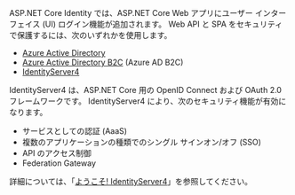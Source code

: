 ASP.NET Core Identity では、ASP.NET Core Web アプリにユーザー インターフェイス (UI) ログイン機能が追加されます。 Web API と SPA をセキュリティで保護するには、次のいずれかを使用します。

* [Azure Active Directory](/azure/api-management/api-management-howto-protect-backend-with-aad)
* [Azure Active Directory B2C](/azure/active-directory-b2c/active-directory-b2c-custom-rest-api-netfw) (Azure AD B2C)
* [IdentityServer4](https://identityserver.io)

IdentityServer4 は、ASP.NET Core 用の OpenID Connect および OAuth 2.0 フレームワークです。 IdentityServer4 により、次のセキュリティ機能が有効になります。

* サービスとしての認証 (AaaS)
* 複数のアプリケーションの種類でのシングル サインオン/オフ (SSO)
* API のアクセス制御
* Federation Gateway

詳細については、「[ようこそ! IdentityServer4](https://docs.identityserver.io/en/latest/index.html)」を参照してください。
